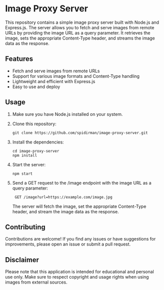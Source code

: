 # Image Proxy Server

This repository contains a simple image proxy server built with Node.js and Express.js. The server allows you to fetch and serve images from remote URLs by providing the image URL as a query parameter. It retrieves the image, sets the appropriate Content-Type header, and streams the image data as the response.

## Features

- Fetch and serve images from remote URLs
- Support for various image formats and Content-Type handling
- Lightweight and efficient with Express.js
- Easy to use and deploy

## Usage

1. Make sure you have Node.js installed on your system.
2. Clone this repository:

   ```
   git clone https://github.com/spidirman/image-proxy-server.git
   
   ```
3. Install the dependencies:
   ```
   cd image-proxy-server
   npm install
   ```
4. Start the server:
   
   ```
   npm start
   
   ```
5. Send a GET request to the /image endpoint with the image URL as a query parameter:

   ```
    GET /image?url=https://example.com/image.jpg

   ```

   The server will fetch the image, set the appropriate Content-Type header, and stream the image data as the response.


## Contributing
Contributions are welcome! If you find any issues or have suggestions for improvements, please open an issue or submit a pull request.


## Disclaimer
Please note that this application is intended for educational and personal use only. Make sure to respect copyright and usage rights when using images from external sources.

